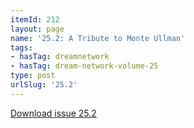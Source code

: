 ```yaml
---
itemId: 212
layout: page
name: '25.2: A Tribute to Monte Ullman'
tags:
- hasTag: dreamnetwork
- hasTag: dream-network-volume-25
type: post
urlSlug: '25.2'
---
```

<a href="files/pdfs/Volume_25/25.2_monte_ullman.pdf" download="">Download issue 25.2</a>